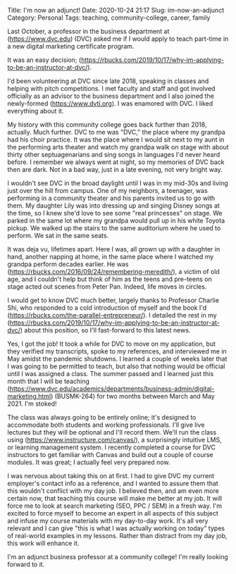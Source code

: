Title: I'm now an adjunct!
Date: 2020-10-24 21:17
Slug: im-now-an-adjunct
Category: Personal
Tags: teaching, community-college, career, family

Last October, a professor in the business department at (https://www.dvc.edu) (DVC) asked me if I would apply to teach part-time in a new digital marketing certificate program. 

It was an easy decision; (https://rbucks.com/2019/10/17/why-im-applying-to-be-an-instructor-at-dvc/). 

I'd been volunteering at DVC since late 2018, speaking in classes and helping with pitch competitions. I met faculty and staff and got involved officially as an advisor to the business department and I also joined the newly-formed (https://www.dvti.org). I was enamored with DVC. I liked everything about it. 

My history with this community college goes back further than 2018, actually. Much further. DVC to me was "DVC," the place where my grandpa had his choir practice. It was the place where I would sit next to my aunt in the performing arts theater and watch my grandpa walk on stage with about thirty other septuagenarians and sing songs in languages I'd never heard before. I remember we always went at night, so my memories of DVC back then are dark. Not in a bad way, just in a late evening, not very bright way. 

I wouldn't see DVC in the broad daylight until I was in my mid-30s and living just over the hill from campus. One of my neighbors, a teenager, was performing in a community theater and his parents invited us to go with them. My daughter Lily was into dressing up and singing Disney songs at the time, so I knew she'd love to see some "real princesses" on stage. We parked in the same lot where my grandpa would pull up in his white Toyota pickup. We walked up the stairs to the same auditorium where he used to perform. We sat in the same seats. 

It was deja vu, lifetimes apart. Here I was, all grown up with a daughter in hand, another napping at home, in the same place where I watched my grandpa perform decades earlier. He was (https://rbucks.com/2016/09/24/remembering-meredith/), a victim of old age, and I couldn't help but think of him as the teens and pre-teens on stage acted out scenes from Peter Pan. Indeed, life moves in circles.  

I would get to know DVC much better, largely thanks to Professor Charlie Shi, who responded to a cold introduction of myself and the book I'd (https://rbucks.com/the-parallel-entrepreneur/). I detailed the rest in my (https://rbucks.com/2019/10/17/why-im-applying-to-be-an-instructor-at-dvc/) about this position, so I'll fast-forward to this latest news. 

Yes, I got the job! It took a while for DVC to move on my application, but they verified my transcripts, spoke to my references, and interviewed me in May amidst the pandemic shutdowns. I learned a couple of weeks later that I was going to be permitted to teach, but also that nothing would be official until I was assigned a class. The summer passed and I learned just this month that I will be teaching (https://www.dvc.edu/academics/departments/business-admin/digital-marketing.html) (BUSMK-264) for two months between March and May 2021. I'm stoked! 

The class was always going to be entirely online; it's designed to accommodate both students and working professionals. I'll give live lectures but they will be optional and I'll record them. We'll run the class using (https://www.instructure.com/canvas/), a surprisingly intuitive LMS, or learning management system. I recently completed a course for DVC instructors to get familiar with Canvas and build out a couple of course modules. It was great; I actually feel very prepared now. 

I was nervous about taking this on at first. I had to give DVC my current employer's contact info as a reference, and I wanted to assure them that this wouldn't conflict with my day job. I believed then, and am even more certain now, that teaching this course will make me better at my job. It will force me to look at search marketing (SEO, PPC / SEM) in a fresh way. I'm excited to force myself to become an expert in all aspects of this subject and infuse my course materials with my day-to-day work. It's all very relevant and I can give "this is what I was actually working on today" types of real-world examples in my lessons. Rather than distract from my day job, this work will enhance it. 

I'm an adjunct business professor at a community college! I'm really looking forward to it.